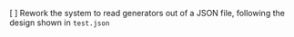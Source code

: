 [ ] Rework the system to read generators out of a JSON file, following the design shown in `test.json`